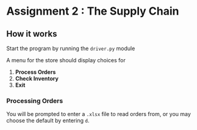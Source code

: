 Assignment 2 : The Supply Chain
===================

## How it works
Start the program by running the `driver.py` module

A menu for the store should display choices for
1. **Process Orders**
2. **Check Inventory**
3. **Exit**

### Processing Orders
You will be prompted to enter a `.xlsx` file to read orders from, or
you may choose the default by entering `d`.